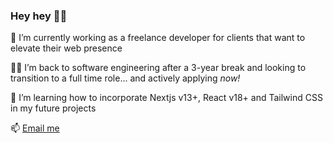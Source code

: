 <!--
**velezdev/velezdev** is a ✨ _special_ ✨ repository because its `README.md` (this file) appears on your GitHub profile.

Here are some ideas to get you started:

- 👯 I’m looking to collaborate on ...
- 🤔 I’m looking for help with ...
- 💬 Ask me about ...
- 😄 Pronouns: ...
- ⚡ Fun fact: ...
-->

### Hey hey 🙌🏼

🔭 I’m currently working as a freelance developer for clients that want to
elevate their web presence

🙋🏻 I’m back to software engineering after a 3-year break and looking to transition
to a full time role... and actively applying _now!_

🍄 I’m learning how to incorporate Nextjs v13+, React v18+ and Tailwind CSS in my future
projects


📫 [Email me](mailto:hello@mariavelez.dev)
